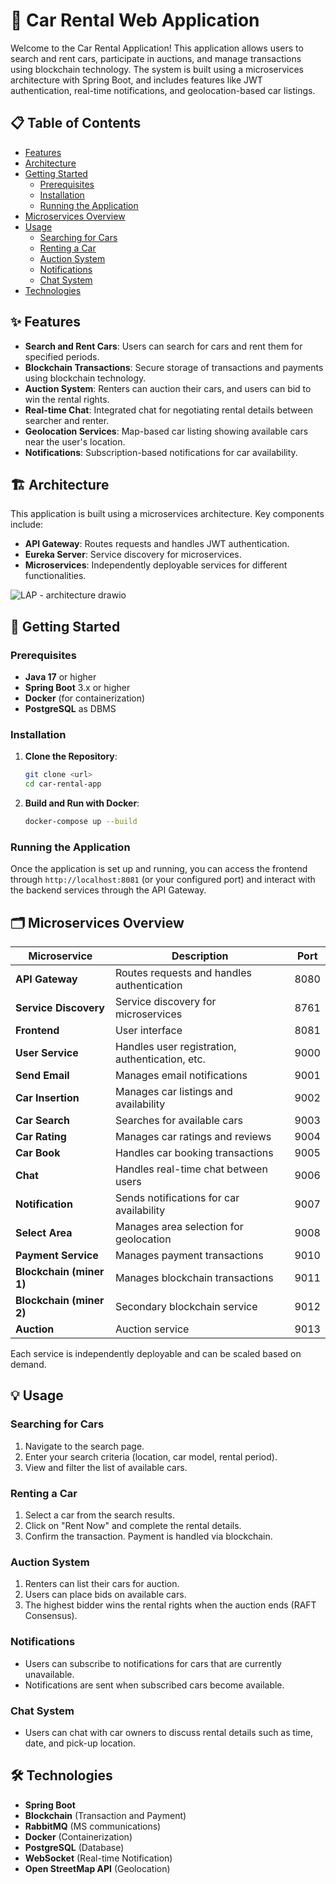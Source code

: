 # 🚗 Car Rental Web Application

Welcome to the Car Rental Application! This application allows users to search and rent cars, participate in auctions, and manage transactions using blockchain technology. The system is built using a microservices architecture with Spring Boot, and includes features like JWT authentication, real-time notifications, and geolocation-based car listings.


## 📋 Table of Contents

- [Features](#-features)
- [Architecture](#-architecture)
- [Getting Started](#-getting-started)
  - [Prerequisites](#prerequisites)
  - [Installation](#installation)
  - [Running the Application](#running-the-application)
- [Microservices Overview](#-microservices-overview)
- [Usage](#-usage)
  - [Searching for Cars](#searching-for-cars)
  - [Renting a Car](#renting-a-car)
  - [Auction System](#auction-system)
  - [Notifications](#notifications)
  - [Chat System](#chat-system)
- [Technologies](#-technologies)


## ✨ Features

- **Search and Rent Cars**: Users can search for cars and rent them for specified periods.
- **Blockchain Transactions**: Secure storage of transactions and payments using blockchain technology.
- **Auction System**: Renters can auction their cars, and users can bid to win the rental rights.
- **Real-time Chat**: Integrated chat for negotiating rental details between searcher and renter.
- **Geolocation Services**: Map-based car listing showing available cars near the user's location.
- **Notifications**: Subscription-based notifications for car availability.

## 🏗️ Architecture

This application is built using a microservices architecture. Key components include:

- **API Gateway**: Routes requests and handles JWT authentication.
- **Eureka Server**: Service discovery for microservices.
- **Microservices**: Independently deployable services for different functionalities.

![LAP - architecture drawio](https://github.com/CarloGiralda/Project-LAP/assets/92364167/e84e18a6-f206-46a4-ac27-1911e59b9d9e)

## 🚀 Getting Started

### Prerequisites

- **Java 17** or higher
- **Spring Boot** 3.x or higher
- **Docker** (for containerization)
- **PostgreSQL** as DBMS

### Installation

1. **Clone the Repository**:
    ```sh
    git clone <url>
    cd car-rental-app
    ```

2. **Build and Run with Docker**:
    ```sh
    docker-compose up --build
    ```

### Running the Application

Once the application is set up and running, you can access the frontend through `http://localhost:8081` (or your configured port) and interact with the backend services through the API Gateway.

## 🗂️ Microservices Overview

| Microservice          | Description                                      | Port  |
|-----------------------|--------------------------------------------------|-------|
| **API Gateway**       | Routes requests and handles authentication       | 8080  |
| **Service Discovery** | Service discovery for microservices              | 8761  |
| **Frontend**          | User interface                                   | 8081  |
| **User Service**      | Handles user registration, authentication, etc.  | 9000  |
| **Send Email**        | Manages email notifications                      | 9001  |
| **Car Insertion**     | Manages car listings and availability            | 9002  |
| **Car Search**        | Searches for available cars                      | 9003  |
| **Car Rating**        | Manages car ratings and reviews                  | 9004  |
| **Car Book**          | Handles car booking transactions                 | 9005  |
| **Chat**              | Handles real-time chat between users             | 9006  |
| **Notification**      | Sends notifications for car availability         | 9007  |
| **Select Area**       | Manages area selection for geolocation           | 9008  |
| **Payment Service**   | Manages payment transactions                     | 9010  |
| **Blockchain (miner 1)**        | Manages blockchain transactions                  | 9011  |
| **Blockchain (miner 2)**       | Secondary blockchain service                     | 9012  |
| **Auction**           | Auction service                     | 9013  |


Each service is independently deployable and can be scaled based on demand.

## 💡 Usage

### Searching for Cars

1. Navigate to the search page.
2. Enter your search criteria (location, car model, rental period).
3. View and filter the list of available cars.

### Renting a Car

1. Select a car from the search results.
2. Click on "Rent Now" and complete the rental details.
3. Confirm the transaction. Payment is handled via blockchain.

### Auction System

1. Renters can list their cars for auction.
2. Users can place bids on available cars.
3. The highest bidder wins the rental rights when the auction ends (RAFT Consensus).

### Notifications

- Users can subscribe to notifications for cars that are currently unavailable.
- Notifications are sent when subscribed cars become available.

### Chat System

- Users can chat with car owners to discuss rental details such as time, date, and pick-up location.

## 🛠️ Technologies

- **Spring Boot** 
- **Blockchain** (Transaction and Payment)
- **RabbitMQ** (MS communications)
- **Docker** (Containerization)
- **PostgreSQL** (Database)
- **WebSocket** (Real-time Notification)
- **Open StreetMap API** (Geolocation)

